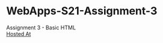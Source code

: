 # WebApps-S21-Assignment-3
Assignment 3 - Basic HTML
<br>
[Hosted At](https://github.com/44-563-Web-Apps-S21/webapps-s21-assignment-3-VarshithReddyBairy/tree/main/index.html)
